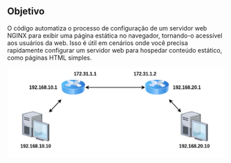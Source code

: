 ## Objetivo

O código automatiza o processo de configuração de um servidor web NGINX para exibir uma página estática no navegador, tornando-o acessível aos usuários da web. Isso é útil em cenários onde você precisa rapidamente configurar um servidor web para hospedar conteúdo estático, como páginas HTML simples.

<p align="center">
  <img src="https://raw.githubusercontent.com/adrianomatildes/lab-khomp/master/img/redes.png" alt="Diagrama de Rede">
</p>